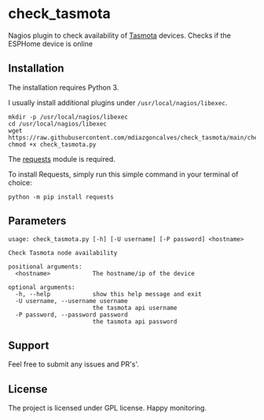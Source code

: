 # check_tasmota


Nagios plugin to check availability of [Tasmota](https://tasmota.github.io/docs/) devices. Checks if the ESPHome device is online

## Installation

The installation requires Python 3.

I usually install additional plugins under `/usr/local/nagios/libexec`.

```
mkdir -p /usr/local/nagios/libexec
cd /usr/local/nagios/libexec
wget https://raw.githubusercontent.com/mdiazgoncalves/check_tasmota/main/check_tasmota.py
chmod +x check_tasmota.py
```

The [requests](https://github.com/psf/requests) module is required.

To install Requests, simply run this simple command in your terminal of choice:

```
python -m pip install requests
```

## Parameters

```
usage: check_tasmota.py [-h] [-U username] [-P password] <hostname>

Check Tasmota node availability

positional arguments:
  <hostname>            The hostname/ip of the device

optional arguments:
  -h, --help            show this help message and exit
  -U username, --username username
                        the tasmota api username
  -P password, --password password
                        the tasmota api password

```

## Support

Feel free to submit any issues and PR's'.

## License

The project is licensed under GPL license. Happy monitoring.
